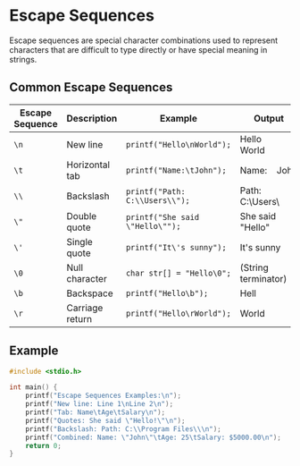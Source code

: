 # Escape Sequences

Escape sequences are special character combinations used to represent characters that are difficult to type directly or have special meaning in strings.

## Common Escape Sequences

| Escape Sequence | Description | Example | Output |
|-----------------|-------------|---------|--------|
| `\n` | New line | `printf("Hello\nWorld");` | Hello<br>World |
| `\t` | Horizontal tab | `printf("Name:\tJohn");` | Name:&nbsp;&nbsp;&nbsp;&nbsp;John |
| `\\` | Backslash | `printf("Path: C:\\Users\\");` | Path: C:\Users\ |
| `\"` | Double quote | `printf("She said \"Hello\"");` | She said "Hello" |
| `\'` | Single quote | `printf("It\'s sunny");` | It's sunny |
| `\0` | Null character | `char str[] = "Hello\0";` | (String terminator) |
| `\b` | Backspace | `printf("Hello\b");` | Hell |
| `\r` | Carriage return | `printf("Hello\rWorld");` | World |

## Example 
```c
#include <stdio.h>

int main() {
    printf("Escape Sequences Examples:\n");
    printf("New line: Line 1\nLine 2\n");
    printf("Tab: Name\tAge\tSalary\n");
    printf("Quotes: She said \"Hello!\"\n");
    printf("Backslash: Path: C:\\Program Files\\\n");
    printf("Combined: Name: \"John\"\tAge: 25\tSalary: $5000.00\n");
    return 0;
}